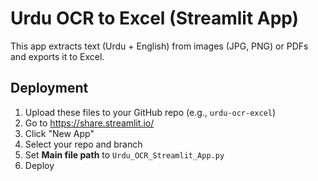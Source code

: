 
# Urdu OCR to Excel (Streamlit App)

This app extracts text (Urdu + English) from images (JPG, PNG) or PDFs and exports it to Excel.

## Deployment
1. Upload these files to your GitHub repo (e.g., `urdu-ocr-excel`)
2. Go to https://share.streamlit.io/
3. Click "New App"
4. Select your repo and branch
5. Set **Main file path** to `Urdu_OCR_Streamlit_App.py`
6. Deploy
